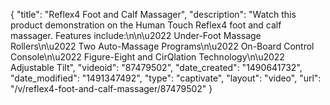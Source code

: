 {
    "title": "Reflex4 Foot and Calf Massager",
    "description": "Watch this product demonstration on the Human Touch Reflex4 foot and calf massager. Features include:\n\n\u2022 Under-Foot Massage Rollers\n\u2022 Two Auto-Massage Programs\n\u2022 On-Board Control Console\n\u2022 Figure-Eight and CirQlation Technology\n\u2022 Adjustable Tilt",
    "videoid": "87479502",
    "date_created": "1490641732",
    "date_modified": "1491347492",
    "type": "captivate",
    "layout": "video",
    "url": "\/v\/reflex4-foot-and-calf-massager\/87479502"
}